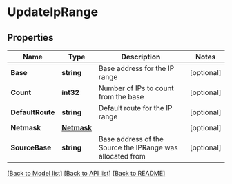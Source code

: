 # UpdateIpRange

## Properties

Name | Type | Description | Notes
------------ | ------------- | ------------- | -------------
**Base** | **string** | Base address for the IP range | [optional] 
**Count** | **int32** | Number of IPs to count from the base | [optional] 
**DefaultRoute** | **string** | Default route for the IP range | [optional] 
**Netmask** | [**Netmask**](Netmask.md) |  | [optional] 
**SourceBase** | **string** | Base address of the Source the IPRange was allocated from | [optional] 

[[Back to Model list]](../README.md#documentation-for-models) [[Back to API list]](../README.md#documentation-for-api-endpoints) [[Back to README]](../README.md)


